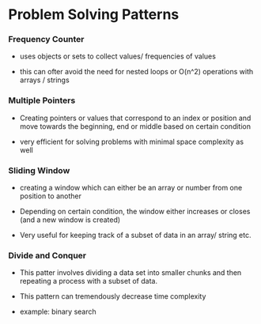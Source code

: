 # Problem Solving Patterns 


### Frequency Counter

- uses objects or sets to collect values/ frequencies of values

- this can ofter avoid the need for nested loops or O(n^2) operations with arrays / strings


### Multiple Pointers

- Creating pointers or values that correspond to an index or position and move towards the beginning, end or middle based on certain condition

- very efficient for solving problems with minimal space complexity as well

### Sliding Window

- creating a window which can either be an array or number from one position to another

- Depending on certain condition, the window either increases or closes (and a new window is created)

- Very useful for keeping track of a subset of data in an array/ string etc.


### Divide and Conquer 

- This patter involves dividing a data set into smaller chunks and then repeating a process with a subset of data.

- This pattern can tremendously decrease time complexity 

- example: binary search